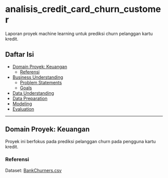 # analisis_credit_card_churn_customer
Laporan proyek machine learning untuk prediksi churn pelanggan kartu kredit.

## Daftar Isi
- [Domain Proyek: Keuangan](#domain-proyek-keuangan)
  - [Referensi](#referensi)
- [Business Understanding](#business-understanding)
  - [Problem Statements](#problem-statements)
  - [Goals](#goals)
- [Data Understanding](#data-understanding)
- [Data Preparation](#data-preparation)
- [Modeling](#modeling)
- [Evaluation](#evaluation)

---

## Domain Proyek: Keuangan
Proyek ini berfokus pada prediksi pelanggan churn pada pengguna kartu kredit.

### Referensi
Dataset: [BankChurners.csv](datasets/BankChurners.csv)
